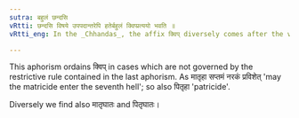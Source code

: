 ```yaml
---
sutra: बहुलं छन्दसि
vRtti: छन्दसि विषये उपपदान्तरेपि हतेर्बहुलं क्विप्प्रत्ययो भवति ॥
vRtti_eng: In the _Chhandas_, the affix क्विप् diversely comes after the verb हन् 'to kill' with the sense of past time, even when the word in composition with it is other than those mentioned in the last aphorism.

---
```

This aphorism ordains क्विप् in cases which are not governed by the restrictive rule contained in the last aphorism. As मातृहा सप्तमं नरकं प्रविशेत् 'may the matricide enter the seventh hell'; so also पितृहा 'patricide'.

Diversely we find also मातृघातः and पितृघातः।